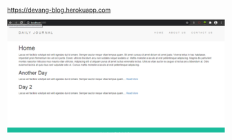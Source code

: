 https://devang-blog.herokuapp.com

![alt text](https://github.com/devang-7/blogPost/blob/main/Capture.PNG)
